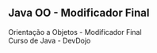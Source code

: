 ## Java OO - Modificador Final

Orientação a Objetos - Modificador Final <br>
Curso de Java - DevDojo


